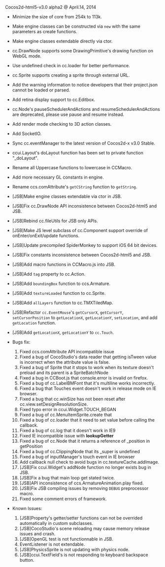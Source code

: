Cocos2d-html5-v3.0 alpha2 @ April.14, 2014

* Minimize the size of core from 254k to 113k.
* Make engine classes can be constructed via `new` with the same parameters as create functions.
* Make engine classes extendable directly via ctor.
* cc.DrawNode supports some DrawingPrimitive's drawing function on WebGL mode.
* Use undefined check in cc.loader for better performance.
* cc.Sprite supports creating a sprite through external URL.
* Add the warning information to notice developers that their project.json cannot be loaded or parsed.
* Add retina display support to cc.Editbox.
* cc.Node's pauseSchedulerAndActions and resumeSchedulerAndActions are deprecated, please use pause and resume instead.
* Add render mode checking to 3D action classes.
* Add SocketIO.
* Sync cc.eventManager to the latest version of Cocos2d-x v3.0 Stable.
* ccui.Layout's doLayout function has been set to private function "_doLayout".
* Rename all Uppercase functions to lowercase in CCMacro.
* Add more necessary GL constants in engine.
* Rename ccs.comAttribute's `getCString` function to `getString`.
* [JSB]Make engine classes extendable via ctor in JSB.
* [JSB]Fix cc.DrawNode API inconsistence between Cocos2d-html5 and JSB.
* [JSB]Rebind cc.fileUtils for JSB only APIs.
* [JSB]Make JS level subclass of cc.Component support override of onEnter/onExit/update functions.
* [JSB]Update precompiled SpiderMonkey to support iOS 64 bit devices.
* [JSB]Fix constants inconsistence between Cocos2d-html5 and JSB.
* [JSB]Add macro functions in CCMacro.js into JSB.
* [JSB]Add `tag` property to cc.Action.
* [JSB]Add `boundingBox` function to ccs.Armature.
* [JSB]Add `textureLoaded` function to cc.Sprite.
* [JSB]Add `allLayers` function to cc.TMXTiledMap.
* [JSB]Refactor `cc.EventMouse`'s `getCursorX`, `getCursorY`, `setCursorPosition` to `getLocationX`, `getLocationY`, `setLocation`, and add `getLocation` function.
* [JSB]Add `getLocationX`, `getLocationY` to `cc.Touch`.

* Bugs fix:
    1. Fixed ccs.comAttribute API incompatible issue
    2. Fixed a bug of CocoStudio's data reader that getting isTween value is incorrect when the attribute value is false.
    3. Fixed a bug of Sprite that it stops to work when its texture doesn't preload and its parent is a SpriteBatchNode
    4. Fixed a bug in CCBoot.js that console.error is invalid on firefox.
    5. Fixed a bug of cc.LabelBMFont that it's multiline works incorrectly.
    6. Fixed a bug that Touches event doesn't work in release mode on IE browser.
    7. Fixed a bug that cc.winSize has not been reset after cc.view.setDesignResolutionSize. 
    8. Fixed typo error in ccui.Widget.TOUCH_BEGAN
    9. Fixed a bug of cc.MenuItemSprite.create that  
    10. Fixed a bug of cc.loader that it need to set value before calling the callback.
    11. Fixed a bug of cc.log that it doesn't work in IE9
    12. Fixed IE incompatible issue with __lookupGetter__ 
    13. Fixed a bug of cc.Node that it returns a reference of _position in getPosition
    14. Fixed a bug of cc.ClippingNode that its _super is undefined
    15. Fixed a bug of inputManager's touch event in IE browser
    16. Add callback null check to avoid bugs in cc.textureCache.addImage.
    17. [JSB]Fix ccui.Widget's addNode function no longer exists bug in JSB.
    18. [JSB]Fix a bug that main loop get stated twice.
    19. [JSB]API inconsistence of ccs.ArmatureAnimation.play fixed.
    20. [JSB]Fix JSB compiling issues by removing `DEBUG` preprocessor macro.
    21. Fixed some comment errors of framework.
		
* Known Issues:
    1. [JSB]Property's getter/setter functions can not be overrided automatically in custom subclasses.
    2. [JSB]CocoStudio's scene reloading may cause memory release issues and crash.
    3. [JSB]OpenGL test is not functionnable in JSB.
    4. EventListener is not extendable.
    5. [JSB]PhysicsSprite is not updating with physics node.
    6. [JSB]ccui.TextField's is not responding to keyboard backspace button.
